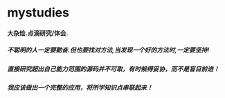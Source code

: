 # mystudies
#### 大杂烩.点滴研究/体会.
##### 不聪明的人一定要勤奋.但也要找对方法,当发现一个好的方法时,一定要坚持!
##### 直接研究超出自己能力范围的源码并不可取，有时候得妥协，而不是盲目前进！
##### 我应该做出一个完整的应用，将所学知识点串联起来！